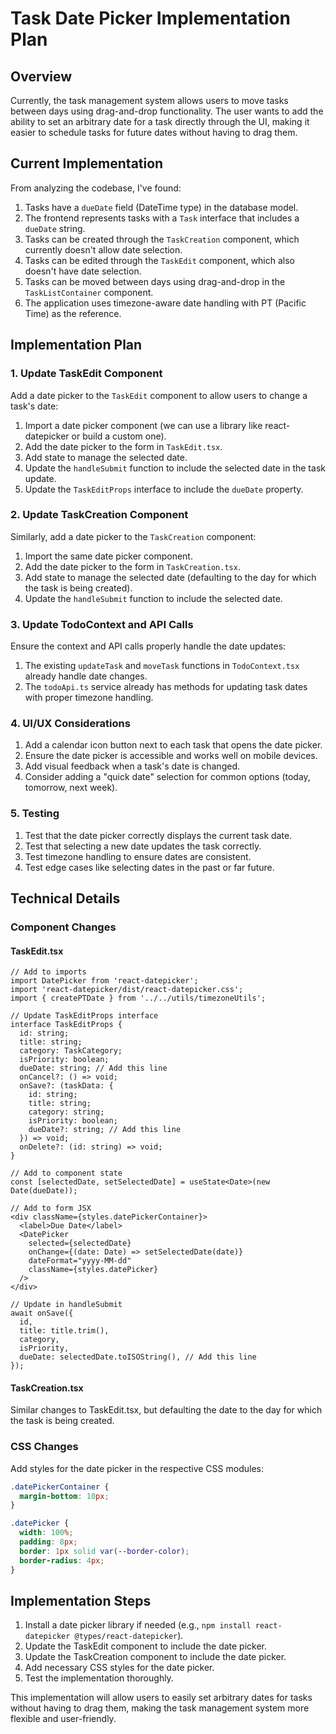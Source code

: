 # Task Date Picker Implementation Plan

## Overview

Currently, the task management system allows users to move tasks between days using drag-and-drop functionality. The user wants to add the ability to set an arbitrary date for a task directly through the UI, making it easier to schedule tasks for future dates without having to drag them.

## Current Implementation

From analyzing the codebase, I've found:

1. Tasks have a `dueDate` field (DateTime type) in the database model.
2. The frontend represents tasks with a `Task` interface that includes a `dueDate` string.
3. Tasks can be created through the `TaskCreation` component, which currently doesn't allow date selection.
4. Tasks can be edited through the `TaskEdit` component, which also doesn't have date selection.
5. Tasks can be moved between days using drag-and-drop in the `TaskListContainer` component.
6. The application uses timezone-aware date handling with PT (Pacific Time) as the reference.

## Implementation Plan

### 1. Update TaskEdit Component

Add a date picker to the `TaskEdit` component to allow users to change a task's date:

1. Import a date picker component (we can use a library like react-datepicker or build a custom one).
2. Add the date picker to the form in `TaskEdit.tsx`.
3. Add state to manage the selected date.
4. Update the `handleSubmit` function to include the selected date in the task update.
5. Update the `TaskEditProps` interface to include the `dueDate` property.

### 2. Update TaskCreation Component

Similarly, add a date picker to the `TaskCreation` component:

1. Import the same date picker component.
2. Add the date picker to the form in `TaskCreation.tsx`.
3. Add state to manage the selected date (defaulting to the day for which the task is being created).
4. Update the `handleSubmit` function to include the selected date.

### 3. Update TodoContext and API Calls

Ensure the context and API calls properly handle the date updates:

1. The existing `updateTask` and `moveTask` functions in `TodoContext.tsx` already handle date changes.
2. The `todoApi.ts` service already has methods for updating task dates with proper timezone handling.

### 4. UI/UX Considerations

1. Add a calendar icon button next to each task that opens the date picker.
2. Ensure the date picker is accessible and works well on mobile devices.
3. Add visual feedback when a task's date is changed.
4. Consider adding a "quick date" selection for common options (today, tomorrow, next week).

### 5. Testing

1. Test that the date picker correctly displays the current task date.
2. Test that selecting a new date updates the task correctly.
3. Test timezone handling to ensure dates are consistent.
4. Test edge cases like selecting dates in the past or far future.

## Technical Details

### Component Changes

#### TaskEdit.tsx

```tsx
// Add to imports
import DatePicker from 'react-datepicker';
import 'react-datepicker/dist/react-datepicker.css';
import { createPTDate } from '../../utils/timezoneUtils';

// Update TaskEditProps interface
interface TaskEditProps {
  id: string;
  title: string;
  category: TaskCategory;
  isPriority: boolean;
  dueDate: string; // Add this line
  onCancel?: () => void;
  onSave?: (taskData: {
    id: string;
    title: string;
    category: string;
    isPriority: boolean;
    dueDate?: string; // Add this line
  }) => void;
  onDelete?: (id: string) => void;
}

// Add to component state
const [selectedDate, setSelectedDate] = useState<Date>(new Date(dueDate));

// Add to form JSX
<div className={styles.datePickerContainer}>
  <label>Due Date</label>
  <DatePicker
    selected={selectedDate}
    onChange={(date: Date) => setSelectedDate(date)}
    dateFormat="yyyy-MM-dd"
    className={styles.datePicker}
  />
</div>

// Update in handleSubmit
await onSave({
  id,
  title: title.trim(),
  category,
  isPriority,
  dueDate: selectedDate.toISOString(), // Add this line
});
```

#### TaskCreation.tsx

Similar changes to TaskEdit.tsx, but defaulting the date to the day for which the task is being created.

### CSS Changes

Add styles for the date picker in the respective CSS modules:

```css
.datePickerContainer {
  margin-bottom: 10px;
}

.datePicker {
  width: 100%;
  padding: 8px;
  border: 1px solid var(--border-color);
  border-radius: 4px;
}
```

## Implementation Steps

1. Install a date picker library if needed (e.g., `npm install react-datepicker @types/react-datepicker`).
2. Update the TaskEdit component to include the date picker.
3. Update the TaskCreation component to include the date picker.
4. Add necessary CSS styles for the date picker.
5. Test the implementation thoroughly.

This implementation will allow users to easily set arbitrary dates for tasks without having to drag them, making the task management system more flexible and user-friendly.